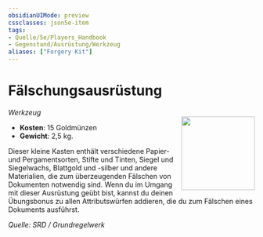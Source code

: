 ```yaml
---
obsidianUIMode: preview
cssclasses: json5e-item
tags:
- Quelle/5e/Players_Handbook
- Gegenstand/Ausrüstung/Werkzeug
aliases: ["Forgery Kit"]
---
```

# Fälschungsausrüstung
*Werkzeug*  
<img src="Symbolik/Gegenstände.webp" align="right" width="150">

- **Kosten**: 15 Goldmünzen
- **Gewicht**: 2,5 kg.

Dieser kleine Kasten enthält verschiedene Papier- und Pergamentsorten, Stifte und Tinten, Siegel und Siegelwachs, Blattgold und -silber und andere Materialien, die zum überzeugenden Fälschen von Dokumenten notwendig sind. Wenn du im Umgang mit dieser Ausrüstung geübt bist, kannst du deinen Übungsbonus zu allen Attributswürfen addieren, die du zum Fälschen eines Dokuments ausführst.

*Quelle: SRD / Grundregelwerk*